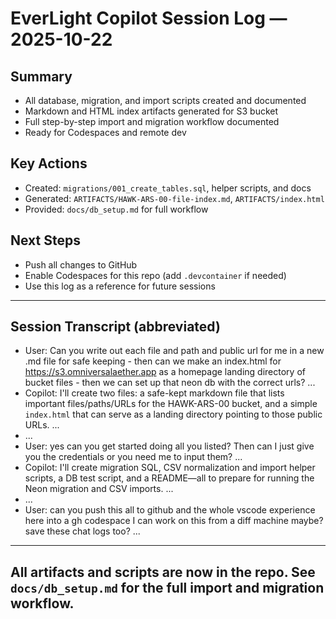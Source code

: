# EverLight Copilot Session Log — 2025-10-22

## Summary
- All database, migration, and import scripts created and documented
- Markdown and HTML index artifacts generated for S3 bucket
- Full step-by-step import and migration workflow documented
- Ready for Codespaces and remote dev

## Key Actions
- Created: `migrations/001_create_tables.sql`, helper scripts, and docs
- Generated: `ARTIFACTS/HAWK-ARS-00-file-index.md`, `ARTIFACTS/index.html`
- Provided: `docs/db_setup.md` for full workflow

## Next Steps
- Push all changes to GitHub
- Enable Codespaces for this repo (add `.devcontainer` if needed)
- Use this log as a reference for future sessions

---

## Session Transcript (abbreviated)

- User: Can you write out each file and path and public url for me in a new .md file for safe keeping - then can we make an index.html for https://s3.omniversalaether.app as a homepage landing directory of bucket files - then we can set up that neon db with the correct urls? ...
- Copilot: I'll create two files: a safe-kept markdown file that lists important files/paths/URLs for the HAWK-ARS-00 bucket, and a simple `index.html` that can serve as a landing directory pointing to those public URLs. ...
- ...
- User: yes can you get started doing all you listed? Then can I just give you the credentials or you need me to input them? ...
- Copilot: I'll create migration SQL, CSV normalization and import helper scripts, a DB test script, and a README—all to prepare for running the Neon migration and CSV imports. ...
- ...
- User: can you push this all to github and the whole vscode experience here into a gh codespace I can work on this from a diff machine maybe? save these chat logs too? ...

---

## All artifacts and scripts are now in the repo. See `docs/db_setup.md` for the full import and migration workflow.
